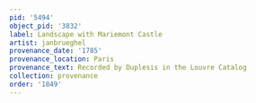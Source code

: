 ```yaml
---
pid: '5494'
object_pid: '3832'
label: Landscape with Mariemont Castle
artist: janbrueghel
provenance_date: '1785'
provenance_location: Paris
provenance_text: Recorded by Duplesis in the Louvre Catalog
collection: provenance
order: '1849'
---
```

